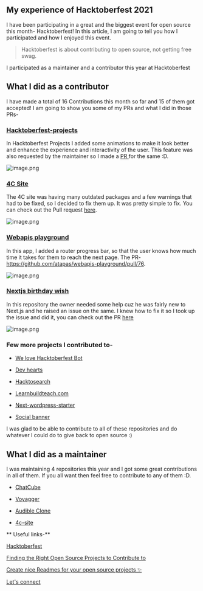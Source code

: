 ## My experience of Hacktoberfest 2021

I have been participating in a great and the biggest event for open source this month- Hacktoberfest! In this article, I am going to tell you how I participated and how I enjoyed this event.

> Hacktoberfest is about contributing to open source, not getting free swag.

I participated as a maintainer and a contributor this year at Hacktoberfest

## What I did as a contributor
I have made a total of 16 Contributions this month so far and 15 of them got accepted! I am going to show you some of my PRs and what I did in those PRs-


###  [Hacktoberfest-projects](https://github.com/max-programming/hacktoberfest-projects) 

In Hacktoberfest Projects I added some animations to make it look better and enhance the experience and interactivity of the user. This feature was also requested by the maintainer so I made a  [PR ](https://github.com/max-programming/hacktoberfest-projects/pull/20) for the same :D.

![image.png](https://cdn.hashnode.com/res/hashnode/image/upload/v1635005502717/kFTVw3x5X.png)


###  [4C Site](https://github.com/FrancescoXX/4c-site) 
The 4C site was having many outdated packages and a few warnings that had to be fixed, so I decided to fix them up. It was pretty simple to fix. You can check out the Pull request  [here](https://github.com/FrancescoXX/4c-site/pull/78).


![image.png](https://cdn.hashnode.com/res/hashnode/image/upload/v1635006924768/xJbkber_L.png)

### [Webapis playground](github.com/atapas/webapis-playground) 
In this app, I added a router progress bar, so that the user knows how much time it takes for them to reach the next page. The PR- https://github.com/atapas/webapis-playground/pull/76.

![image.png](https://cdn.hashnode.com/res/hashnode/image/upload/v1635007540284/FLXGaMWUO.png)

###  [Nextjs birthday wish](https://github.com/gouravkhunger/nextjs-birthday-wish/pull/24) 
In this repository the owner needed some help cuz he was fairly new to Next.js and he raised an issue on the same. I knew how to fix it so I took up the issue and did it, you can check out the PR  [here](https://github.com/gouravkhunger/nextjs-birthday-wish/pull/24) 

![image.png](https://cdn.hashnode.com/res/hashnode/image/upload/v1635007580333/9gskKWFSG.png)

### Few more projects I contributed to-

-  [We love Hacktoberfest Bot](https://github.com/nhcarrigan/we-love-hacktoberfest/pull/176) 

- [Dev hearts](https://github.com/lukeocodes/dev-hearts/pull/29)

- [Hacktosearch](https://github.com/imsaptarshi/HacktoSearch/pull/14)

- [Learnbuildteach.com](https://github.com/Learn-Build-Teach/learnbuildteach.com/pull/6)

- [Next-wordpress-starter](https://github.com/colbyfayock/next-wordpress-starter/pull/245)

- [Social banner](https://github.com/Prashoon123/social-banner/pull/1)

I was glad to be able to contribute to all of these repositories and do whatever I could do to give back to open source :)


## What I did as a maintainer

I was maintaining 4 repositories this year and I got some great contributions in all of them. If you all want then feel free to contribute to any of them :D.

-  [ChatCube](https://github.com/avneesh0612/ChatCube)

-  [Voyagger ](https://github.com/avneesh0612/voyagger) 

- [Audible Clone](https://github.com/avneesh0612/audible-clone)

- [4c-site](https://github.com/FrancescoXX/4c-site)


** Useful links-**

 [Hacktoberfest](https://hacktoberfest.digitalocean.com/) 

 [Finding the Right Open Source Projects to Contribute to](https://blog.avneesh.tech/finding-the-right-open-source-projects-to-contribute-to)

[Create nice Readmes for your open source projects ✨
](https://blog.avneesh.tech/create-nice-readmes-for-your-open-source-projects)

 [Let's connect](https://avneesh-links.vercel.app/)  

 